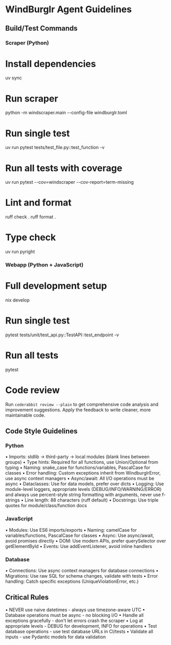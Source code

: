 # WindBurglr Agent Guidelines

## Build/Test Commands

### Scraper (Python)

# Install dependencies
uv sync

# Run scraper
python -m windscraper.main --config-file windburglr.toml

# Run single test
uv run pytest tests/test_file.py::test_function -v

# Run all tests with coverage
uv run pytest --cov=windscraper --cov-report=term-missing

# Lint and format
ruff check .
ruff format .

# Type check
uv run pyright

### Webapp (Python + JavaScript)

# Full development setup
nix develop

# Run single test
pytest tests/unit/test_api.py::TestAPI::test_endpoint -v

# Run all tests
pytest

# Code review
Run `coderabbit review --plain` to get comprehensive code analysis and improvement suggestions. Apply the feedback to write cleaner, more maintainable code.

## Code Style Guidelines

### Python

• Imports: stdlib → third-party → local modules (blank lines between groups)
• Type hints: Required for all functions, use Union/Optional from typing
• Naming: snake_case for functions/variables, PascalCase for classes
• Error handling: Custom exceptions inherit from WindburglrError, use async context managers
• Async/await: All I/O operations must be async
• Dataclasses: Use for data models, prefer over dicts
• Logging: Use module-level loggers, appropriate levels (DEBUG/INFO/WARNING/ERROR) and always use percent-style string formatting with arguments, never use f-strings
• Line length: 88 characters (ruff default)
• Docstrings: Use triple quotes for module/class/function docs

### JavaScript

• Modules: Use ES6 imports/exports
• Naming: camelCase for variables/functions, PascalCase for classes
• Async: Use async/await, avoid promises directly
• DOM: Use modern APIs, prefer querySelector over getElementById
• Events: Use addEventListener, avoid inline handlers

### Database

• Connections: Use async context managers for database connections
• Migrations: Use raw SQL for schema changes, validate with tests
• Error handling: Catch specific exceptions (UniqueViolationError, etc.)

## Critical Rules

• NEVER use naive datetimes - always use timezone-aware UTC
• Database operations must be async - no blocking I/O
• Handle all exceptions gracefully - don't let errors crash the scraper
• Log at appropriate levels - DEBUG for development, INFO for operations
• Test database operations - use test database URLs in CI/tests
• Validate all inputs - use Pydantic models for data validation
